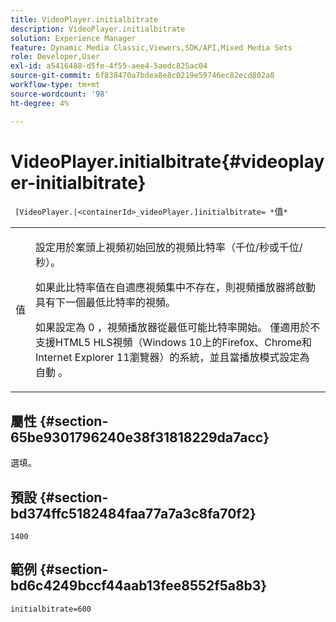```yaml
---
title: VideoPlayer.initialbitrate
description: VideoPlayer.initialbitrate
solution: Experience Manager
feature: Dynamic Media Classic,Viewers,SDK/API,Mixed Media Sets
role: Developer,User
exl-id: a5416488-d5fe-4f55-aee4-5aedc825ac04
source-git-commit: 6f838470a7bdea8e8c0219e59746ec82ecd802a8
workflow-type: tm+mt
source-wordcount: '98'
ht-degree: 4%

---
```


# VideoPlayer.initialbitrate{#videoplayer-initialbitrate}

` [VideoPlayer.|<containerId>_videoPlayer.]initialbitrate= *`值`*`

<table id="table_6B56976AEADA440A9A6BC9C4F65D4ADA"> 
 <tbody> 
  <tr> 
   <td colname="col1"> <p> <span class="codeph"> <span class="varname"> 值 </span> </span> </p> </td> 
   <td colname="col2"> <p>設定用於案頭上視頻初始回放的視頻比特率（千位/秒或千位/秒）。 </p> <p>如果此比特率值在自適應視頻集中不存在，則視頻播放器將啟動具有下一個最低比特率的視頻。 </p> <p>如果設定為 <span class="codeph"> 0 </span>，視頻播放器從最低可能比特率開始。 僅適用於不支援HTML5 HLS視頻（Windows 10上的Firefox、Chrome和Internet Explorer 11瀏覽器）的系統，並且當播放模式設定為 <span class="codeph"> 自動 </span>。 </p> </td> 
  </tr> 
 </tbody> 
</table>

## 屬性 {#section-65be9301796240e38f31818229da7acc}

選填。

## 預設 {#section-bd374ffc5182484faa77a7a3c8fa70f2}

`1400`

## 範例 {#section-bd6c4249bccf44aab13fee8552f5a8b3}

`initialbitrate=600`
